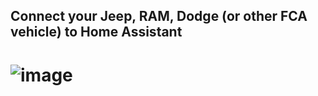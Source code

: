 ## Connect your Jeep, RAM, Dodge (or other FCA vehicle) to Home Assistant

# ![image](https://www.jeep.com/content/dam/fca-brands/na/jeep/en_us/bhp/hero/november-2024/my24-jeep-bhp-hero-eshop-winter-desktop.jpg)

